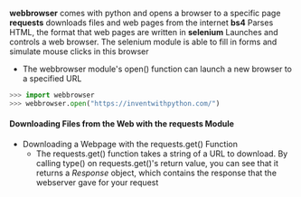 
**webbrowser** comes with python and opens a browser to a specific page
**requests** downloads files and web pages from the internet
**bs4** Parses HTML, the format that web pages are written in
**selenium** Launches and controls a web browser. The selenium module is able to fill in forms and simulate mouse clicks in this browser

- The webbrowser module's open() function can launch a new browser to a specified URL
```python
>>> import webbrowser
>>> webbrowser.open("https://inventwithpython.com/")
```

#### Downloading Files from the Web with the requests Module
- Downloading a Webpage with the requests.get() Function
  - The requests.get() function takes a string of a URL to download. By calling type() on requests.get()'s return value, you can see that it returns a *Response* object, which contains the response that the webserver gave for your request